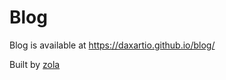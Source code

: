 # Blog

Blog is available at https://daxartio.github.io/blog/

Built by [zola](https://www.getzola.org/)
